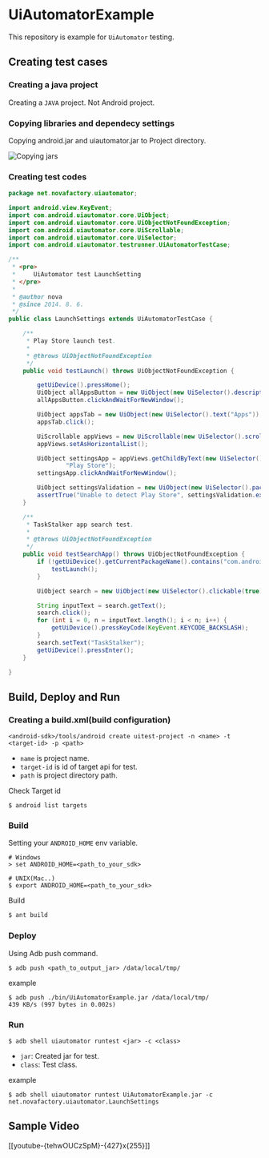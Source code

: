UiAutomatorExample
==================

This repository is example for `UiAutomator` testing.

## Creating test cases ##

### Creating a java project ###

Creating a `JAVA` project. Not Android project.

### Copying libraries and dependecy settings ###

Copying android.jar and uiautomator.jar to Project directory.

![Copying jars](http://novafactory.net/wp-content/uploads/2014/08/copy_jar.png)

### Creating test codes ###

```java
package net.novafactory.uiautomator;

import android.view.KeyEvent;
import com.android.uiautomator.core.UiObject;
import com.android.uiautomator.core.UiObjectNotFoundException;
import com.android.uiautomator.core.UiScrollable;
import com.android.uiautomator.core.UiSelector;
import com.android.uiautomator.testrunner.UiAutomatorTestCase;

/**
 * <pre>
 *     UiAutomator test LaunchSetting
 * </pre>
 *
 * @author nova
 * @since 2014. 8. 6.
 */
public class LaunchSettings extends UiAutomatorTestCase {

    /**
     * Play Store launch test.
     *
     * @throws UiObjectNotFoundException
     */
    public void testLaunch() throws UiObjectNotFoundException {

        getUiDevice().pressHome();
        UiObject allAppsButton = new UiObject(new UiSelector().description("Apps"));
        allAppsButton.clickAndWaitForNewWindow();

        UiObject appsTab = new UiObject(new UiSelector().text("Apps"));
        appsTab.click();

        UiScrollable appViews = new UiScrollable(new UiSelector().scrollable(true));
        appViews.setAsHorizontalList();

        UiObject settingsApp = appViews.getChildByText(new UiSelector().className(android.widget.TextView.class.getName()),
                "Play Store");
        settingsApp.clickAndWaitForNewWindow();

        UiObject settingsValidation = new UiObject(new UiSelector().packageName("com.android.vending"));
        assertTrue("Unable to detect Play Store", settingsValidation.exists());
    }

    /**
     * TaskStalker app search test.
     *
     * @throws UiObjectNotFoundException
     */
    public void testSearchApp() throws UiObjectNotFoundException {
        if (!getUiDevice().getCurrentPackageName().contains("com.android.vending")) {
            testLaunch();
        }

        UiObject search = new UiObject(new UiSelector().clickable(true).descriptionContains("Search"));

        String inputText = search.getText();
        search.click();
        for (int i = 0, n = inputText.length(); i < n; i++) {
            getUiDevice().pressKeyCode(KeyEvent.KEYCODE_BACKSLASH);
        }
        search.setText("TaskStalker");
        getUiDevice().pressEnter();
    }

}

```

## Build, Deploy and Run ##

### Creating a build.xml(build configuration) ###


```
<android-sdk>/tools/android create uitest-project -n <name> -t <target-id> -p <path>
```

* `name` is project name.
* `target-id` is id of target api for test.
* `path` is project directory path.



Check Target id
``` 
$ android list targets
```

### Build ###

Setting your `ANDROID_HOME` env variable.

```
# Windows
> set ANDROID_HOME=<path_to_your_sdk>
 
# UNIX(Mac..)
$ export ANDROID_HOME=<path_to_your_sdk>
```

Build

```java
$ ant build
```

### Deploy ###

Using Adb push command.

```
$ adb push <path_to_output_jar> /data/local/tmp/
```
example

```
$ adb push ./bin/UiAutomatorExample.jar /data/local/tmp/
439 KB/s (997 bytes in 0.002s)
```

### Run ###

```
$ adb shell uiautomator runtest <jar> -c <class>
```

* `jar`: Created jar for test.
* `class`: Test class.

example

```
$ adb shell uiautomator runtest UiAutomatorExample.jar -c net.novafactory.uiautomator.LaunchSettings
```

## Sample Video ##

[[youtube-{tehwOUCzSpM}-{427}x{255}]]



